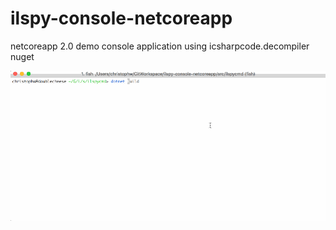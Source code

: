 # ilspy-console-netcoreapp
netcoreapp 2.0 demo console application using icsharpcode.decompiler nuget

![dotnet-build-dance](Running.gif)
